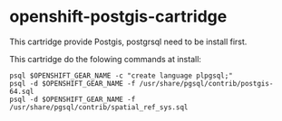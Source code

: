 openshift-postgis-cartridge
===========================

This cartridge provide Postgis, postgrsql need to be install first.

This cartridge do the folowing commands at install:

    psql $OPENSHIFT_GEAR_NAME -c "create language plpgsql;"
    psql -d $OPENSHIFT_GEAR_NAME -f /usr/share/pgsql/contrib/postgis-64.sql
    psql -d $OPENSHIFT_GEAR_NAME -f /usr/share/pgsql/contrib/spatial_ref_sys.sql
